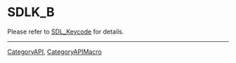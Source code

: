 # SDLK_B

Please refer to [SDL_Keycode](SDL_Keycode) for details.

----
[CategoryAPI](CategoryAPI), [CategoryAPIMacro](CategoryAPIMacro)


